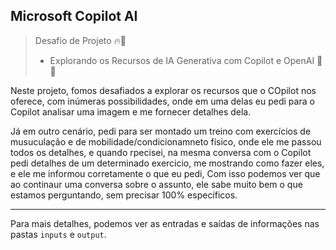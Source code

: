## Microsoft Copilot AI
> Desafio de Projeto 🔥🚀
>- Explorando os Recursos de IA Generativa com Copilot e OpenAI 🤯🔎

Neste projeto, fomos desafiados a explorar os recursos que o COpilot nos oferece, com inúmeras possibilidades, onde em uma delas eu pedi para o Copilot analisar uma imagem e me fornecer detalhes dela.  

Já em outro cenário, pedi para ser montado um treino com exercícios de musuculação e de mobilidade/condicionamneto físico, onde ele me passou todos os detalhes, e quando rpecisei, na mesma conversa com o Copilot pedi detalhes de um determinado exercicio, me mostrando como fazer eles, e ele me informou corretamente o que eu pedi, Com isso podemos ver que ao continaur uma conversa sobre o assunto, ele sabe muito bem o que estamos perguntando, sem precisar 100% específicos.  

---

Para mais detalhes, podemos ver as entradas e saídas de informações nas pastas `inputs` e `output`.
